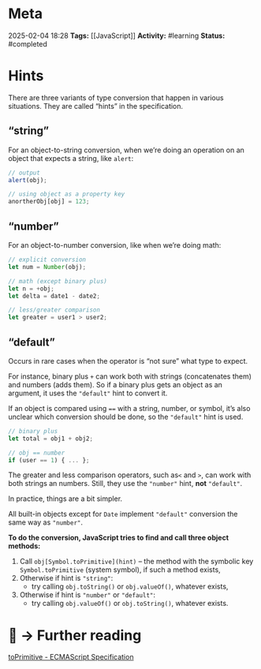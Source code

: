 # Meta
2025-02-04 18:28
**Tags:** [[JavaScript]]
**Activity:** #learning 
**Status:** #completed 

# Hints
There are three variants of type conversion that happen in various situations. They are called “hints” in the specification.

## “string”
For an object-to-string conversion, when we’re doing an operation on an object that expects a string, like `alert`:
```JavaScript title:example.js
// output
alert(obj);

// using object as a property key
anortherObj[obj] = 123;
```

## “number”
For an object-to-number conversion, like when we’re doing math:
```JavaScript title:example.js
// explicit conversion
let num = Number(obj);

// math (except binary plus)
let n = +obj;
let delta = date1 - date2;

// less/greater comparison
let greater = user1 > user2;
```

## “default”
Occurs in rare cases when the operator is “not sure” what type to expect.

For instance, binary plus `+` can work both with strings (concatenates them) and numbers (adds them). So if a binary plus gets an object as an argument, it uses the `"default"` hint to convert it.

If an object is compared using `==` with a string, number, or symbol, it’s also unclear which conversion should be done, so the `"default"` hint is used.
```JavaScript title:example.js
// binary plus
let total = obj1 + obj2;

// obj == number
if (user == 1) { ... };
```

The greater and less comparison operators, such as`<` and `>`, can work with both strings an numbers. Still, they use the `"number"` hint, **not** `"default"`.

In practice, things are a bit simpler.

All built-in objects except for `Date` implement `"default"` conversion the same way as `"number"`.

**To do the conversion, JavaScript tries to find and call three object methods:**
1. Call `obj[Symbol.toPrimitive](hint)` – the method with the symbolic key `Symbol.toPrimitive` (system symbol), if such a method exists,
2. Otherwise if hint is `"string"`:
	- try calling `obj.toString()` or `obj.valueOf()`, whatever exists,
3. Otherwise if hint is `"number"` or `"default"`:
	- try calling `obj.valueOf()` or `obj.toString()`, whatever exists.

# 📑 → Further reading
[toPrimitive - ECMAScript Specification](https://tc39.es/ecma262/#sec-toprimitive)

